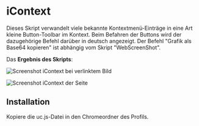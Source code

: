 # iContext
Dieses Skript verwandelt viele bekannte Kontextmenü-Einträge in eine Art kleine Button-Toolbar im Kontext. Beim Befahren der Buttons wird der 
dazugehörige Befehl darüber in deutsch angezeigt. Der Befehl "Grafik als Base64 kopieren" ist abhängig vom Skript "WebScreenShot".

Das **Ergebnis des Skripts**:

![Screenshot iContext bei verlinktem Bild](https://github.com/ardiman/userChrome.js/raw/master/icontext/scr_icontext_link_bild.png)

![Screenshot iContext der Seite](https://github.com/ardiman/userChrome.js/raw/master/icontext/scr_icontext_seite.png)

## Installation
Kopiere die uc.js-Datei in den Chromeordner des Profils.

